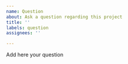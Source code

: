 ```yaml
---
name: Question
about: Ask a question regarding this project
title: ''
labels: question
assignees: ''

---
```


Add here your question
